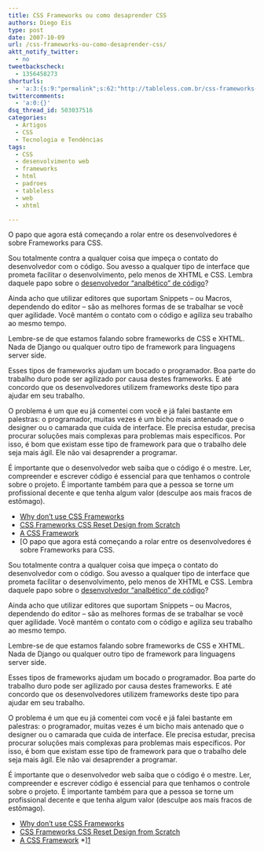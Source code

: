 ```yaml
---
title: CSS Frameworks ou como desaprender CSS
authors: Diego Eis
type: post
date: 2007-10-09
url: /css-frameworks-ou-como-desaprender-css/
aktt_notify_twitter:
  - no
tweetbackscheck:
  - 1356458273
shorturls:
  - 'a:3:{s:9:"permalink";s:62:"http://tableless.com.br/css-frameworks-ou-como-desaprender-css";s:7:"tinyurl";s:26:"http://tinyurl.com/3zujfox";s:4:"isgd";s:19:"http://is.gd/BI0Iy3";}'
twittercomments:
  - 'a:0:{}'
dsq_thread_id: 503037516
categories:
  - Artigos
  - CSS
  - Tecnologia e Tendências
tags:
  - CSS
  - desenvolvimento web
  - frameworks
  - html
  - padroes
  - tableless
  - web
  - xhtml

---
```

O papo que agora está começando a rolar entre os desenvolvedores é sobre Frameworks para CSS.

Sou totalmente contra a qualquer coisa que impeça o contato do desenvolvedor com o código. Sou avesso a qualquer tipo de interface que prometa facilitar o desenvolvimento, pelo menos de XHTML e CSS. Lembra daquele papo sobre o [desenvolvedor &#8220;analbético&#8221; de código][1]?

Ainda acho que utilizar editores que suportam Snippets &#8211; ou Macros, dependendo do editor &#8211; são as melhores formas de se trabalhar se você quer agilidade. Você mantém o contato com o código e agiliza seu trabalho ao mesmo tempo.

Lembre-se de que estamos falando sobre frameworks de CSS e XHTML. Nada de Django ou qualquer outro tipo de framework para linguagens server side.
  
Esses tipos de frameworks ajudam um bocado o programador. Boa parte do trabalho duro pode ser agilizado por causa destes frameworks. E até concordo que os desenvolvedores utilizem frameworks deste tipo para ajudar em seu trabalho.

O problema é um que eu já comentei com você e já falei bastante em palestras: o programador, muitas vezes é um bicho mais antenado que o designer ou o camarada que cuida de interface. Ele precisa estudar, precisa procurar soluções mais complexas para problemas mais específicos. Por isso, é bom que existam esse tipo de framework para que o trabalho dele seja mais ágil. Ele não vai desaprender a programar.

É importante que o desenvolvedor web saiba que o código é o mestre. Ler, compreender e escrever código é essencial para que tenhamos o controle sobre o projeto. É importante também para que a pessoa se torne um profissional decente e que tenha algum valor (desculpe aos mais fracos de estômago).

  * [Why don&#8217;t use CSS Frameworks][2]
  * [CSS Frameworks CSS Reset Design from Scratch][3]
  * [A CSS Framework][4]
  * [O papo que agora está começando a rolar entre os desenvolvedores é sobre Frameworks para CSS.

Sou totalmente contra a qualquer coisa que impeça o contato do desenvolvedor com o código. Sou avesso a qualquer tipo de interface que prometa facilitar o desenvolvimento, pelo menos de XHTML e CSS. Lembra daquele papo sobre o [desenvolvedor &#8220;analbético&#8221; de código][1]?

Ainda acho que utilizar editores que suportam Snippets &#8211; ou Macros, dependendo do editor &#8211; são as melhores formas de se trabalhar se você quer agilidade. Você mantém o contato com o código e agiliza seu trabalho ao mesmo tempo.

Lembre-se de que estamos falando sobre frameworks de CSS e XHTML. Nada de Django ou qualquer outro tipo de framework para linguagens server side.
  
Esses tipos de frameworks ajudam um bocado o programador. Boa parte do trabalho duro pode ser agilizado por causa destes frameworks. E até concordo que os desenvolvedores utilizem frameworks deste tipo para ajudar em seu trabalho.

O problema é um que eu já comentei com você e já falei bastante em palestras: o programador, muitas vezes é um bicho mais antenado que o designer ou o camarada que cuida de interface. Ele precisa estudar, precisa procurar soluções mais complexas para problemas mais específicos. Por isso, é bom que existam esse tipo de framework para que o trabalho dele seja mais ágil. Ele não vai desaprender a programar.

É importante que o desenvolvedor web saiba que o código é o mestre. Ler, compreender e escrever código é essencial para que tenhamos o controle sobre o projeto. É importante também para que a pessoa se torne um profissional decente e que tenha algum valor (desculpe aos mais fracos de estômago).

  * [Why don&#8217;t use CSS Frameworks][2]
  * [CSS Frameworks CSS Reset Design from Scratch][3]
  * [A CSS Framework][4]
  *][1]

 [1]: http://tableless.com.br/desenvolvedor-analfabetico-sim-e-sobre-wysiwyg
 [2]: http://warpspire.com/features/css-frameworks/
 [3]: http://www.smashingmagazine.com/2007/09/21/css-frameworks-css-reset-design-from-scratch/
 [4]: http://www.contentwithstyle.co.uk/Articles/17/
